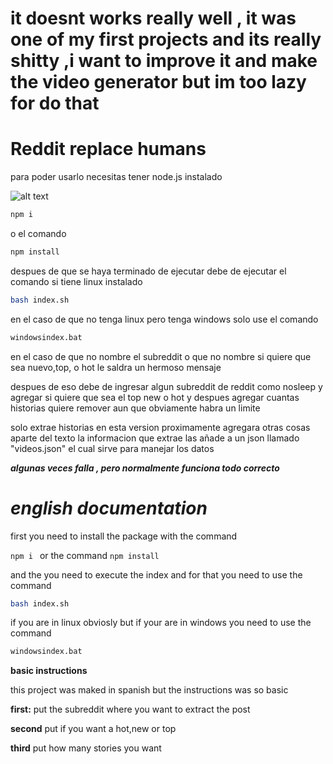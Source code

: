 # it doesnt works really well , it was one of my first projects and its really shitty ,i want to improve it and make the video generator but im too lazy for do that 
# Reddit replace humans

para poder usarlo necesitas tener node.js instalado 


 ![alt text](https://cdn.discordapp.com/attachments/714305532080554035/758915317291810816/unknown.png) 

```bash
npm i 
```
o el comando 
```bash
npm install
```
despues de que se haya terminado de ejecutar debe de ejecutar el comando si tiene linux instalado
```bash
bash index.sh
```

en el caso de que no tenga linux pero tenga windows solo use el comando 
```bash
windowsindex.bat

```
en el caso de que no nombre el subreddit o que no nombre si quiere que sea nuevo,top, o hot le saldra un hermoso mensaje 

despues de eso debe de ingresar algun subreddit de reddit como nosleep
y agregar si quiere que sea el top new o hot
y despues agregar cuantas historias quiere remover aun que obviamente habra un limite

solo extrae historias en esta version proximamente agregara otras cosas aparte del texto
la informacion que extrae las añade a un json llamado "videos.json" el cual sirve para manejar los datos

***algunas veces falla , pero normalmente funciona todo correcto***


# ***english documentation***


first you need to install the package with the command 

```npm i ``` or the command ```npm install```

and the you need to execute the index and for that you need to use the command

```bash
bash index.sh
```

if you are in linux obviosly but if your are in
windows you need to use the command

```bash
windowsindex.bat
```

**basic instructions**

this project was maked in spanish but the instructions was so basic

**first:** put the subreddit where you want to extract the post

**second** put if you want a hot,new or top 

**third** put how many stories you want
